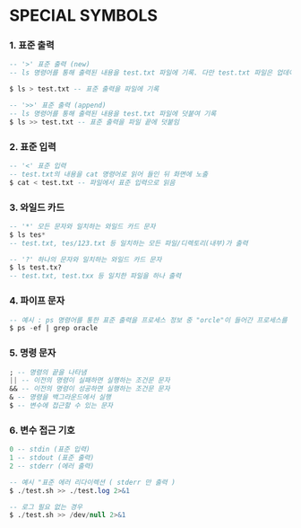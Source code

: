 SPECIAL SYMBOLS
======================

### 1. 표준 출력
```sql
-- '>' 표준 출력 (new)
-- ls 명령어를 통해 출력된 내용을 test.txt 파일에 기록. 다만 test.txt 파일은 업데이트가 아닌 새로 작성

$ ls > test.txt -- 표준 출력을 파일에 기록
```

```sql
-- '>>' 표준 출력 (append)
-- ls 명령어를 통해 출력된 내용을 test.txt 파일에 덧붙여 기록
$ ls >> test.txt -- 표준 출력을 파일 끝에 덧붙임
```

### 2. 표준 입력
```sql
-- '<' 표준 입력
-- test.txt의 내용을 cat 명령어로 읽어 들인 뒤 화면에 노출
$ cat < test.txt -- 파일에서 표준 입력으로 읽음
```

### 3. 와일드 카드
```sql
-- '*' 모든 문자와 일치하는 와일드 카드 문자
$ ls tes*
-- test.txt, tes/123.txt 등 일치하는 모든 파일/디렉토리(내부)가 출력

-- '?' 하나의 문자와 일치하는 와일드 카드 문자
$ ls test.tx? 
-- test.txt, test.txx 등 일치한 파일을 하나 출력
```

### 4. 파이프 문자
```sql
-- 예시 : ps 명령어를 통한 표준 출력을 프로세스 정보 중 "orcle"이 들어간 프로세스를 찾기 위해 표준 입력으로 삽입
$ ps -ef | grep oracle
```

### 5. 명령 문자
```sql
; -- 명령의 끝을 나타냄
|| -- 이전의 명령이 실패하면 실행하는 조건문 문자
&& -- 이전의 명령이 성공하면 실행하는 조건문 문자
& -- 명령을 백그라운드에서 실행
$ -- 변수에 접근할 수 있는 문자
```

### 6. 변수 접근 기호
```sql
0 -- stdin (표준 입력)
1 -- stdout (표준 출력)
2 -- stderr (에러 출력)
```
```sql
-- 예시 "표준 에러 리다이렉션 ( stderr 만 출력 )
$ ./test.sh >> ./test.log 2>&1

-- 로그 필요 없는 경우
$ ./test.sh >> /dev/null 2>&1
```